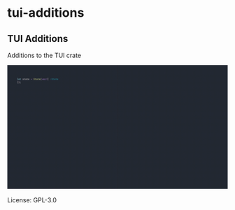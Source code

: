 # tui-additions

## TUI Additions

Additions to the TUI crate

![](https://raw.githubusercontent.com/Siriusmart/tui-additions/master/assets/framework.gif)

License: GPL-3.0
